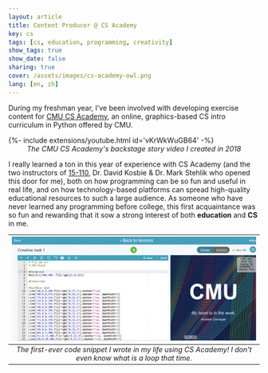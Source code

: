 ```yaml
---
layout: article
title: Content Producer @ CS Academy
key: cs
tags: [cs, education, programming, creativity]
show_tags: true
show_date: false
sharing: true
cover: /assets/images/cs-academy-owl.png
lang: [en, zh]
---
```


During my freshman year, I’ve been involved with developing exercise content for [CMU CS Academy], an online, graphics-based CS intro curriculum in Python offered by CMU. 

<!--more-->

<div>{%- include extensions/youtube.html id='vKrWkWuGB64' -%}</div>

<center><i>The CMU CS Academy's backstage story video I created in 2018</i></center>

I really learned a ton in this year of experience with CS Academy (and the two instructors of [15-110][110], Dr. David Kosbie & Dr. Mark Stehlik who opened this door for me), both on how programming can be so fun and useful in real life, and on how technology-based platforms can spread high-quality educational resources to such a large audience. As someone who have never learned any programming before college, this first acquaintance was so fun and rewarding that it sow a strong interest of both **education** and **CS** in me.

|![](/assets/images/cs-academy-first.png)|
|:--:|
| *The first-ever code snippet I wrote in my life using CS Academy! I don't even know what is a loop that time.* |

[110]: https://www.kosbie.net/cmu/fall-18/15-110/schedule.html
[CMU CS Academy]: https://v2.academy.cs.cmu.edu/course
